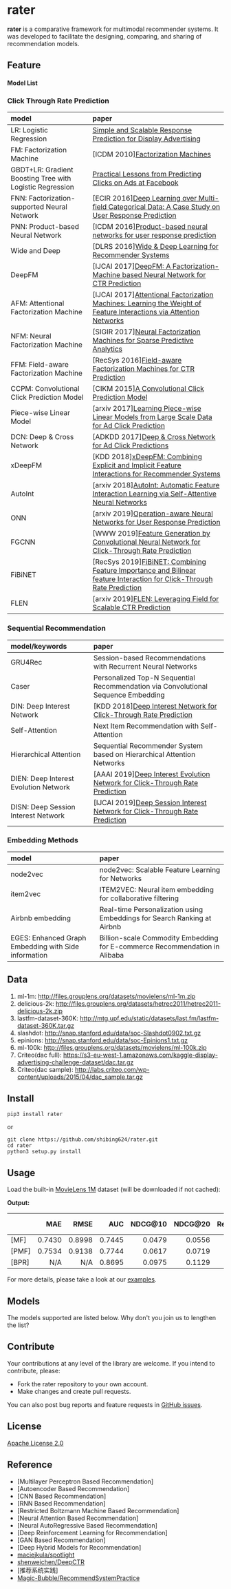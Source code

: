 # rater

**rater** is a comparative framework for multimodal recommender systems. It was developed to facilitate the designing, comparing, and sharing of recommendation models.

## Feature
#### Model List
### Click Through Rate Prediction
| model | paper |
|:-----|:------|
|LR: Logistic Regression| [Simple and Scalable Response Prediction for Display Advertising](https://dl.acm.org/doi/pdf/10.1145/2532128?download=true)|
|FM: Factorization Machine|\[ICDM 2010\][Factorization Machines](https://dl.acm.org/doi/10.1109/ICDM.2010.127)|
|GBDT+LR: Gradient Boosting Tree with Logistic Regression|[Practical Lessons from Predicting Clicks on Ads at Facebook](https://dl.acm.org/doi/pdf/10.1145/2648584.2648589)|
|FNN: Factorization-supported Neural Network|\[ECIR 2016\][Deep Learning over Multi-field Categorical Data: A Case Study on User Response Prediction](https://dl.acm.org/doi/pdf/10.1145/2959100.2959134)|
|PNN: Product-based Neural Network|\[ICDM 2016\][Product-based neural networks for user response prediction](https://arxiv.org/pdf/1611.00144.pdf)|
|Wide and Deep|\[DLRS 2016\][Wide & Deep Learning for Recommender Systems](https://arxiv.org/pdf/1606.07792.pdf)|
|DeepFM|\[IJCAI 2017\][DeepFM: A Factorization-Machine based Neural Network for CTR Prediction](https://arxiv.org/pdf/1703.04247.pdf)|
|AFM: Attentional Factorization Machine|\[IJCAI 2017\][Attentional Factorization Machines: Learning the Weight of Feature Interactions via Attention Networks](http://www.ijcai.org/proceedings/2017/435)|
|NFM: Neural Factorization Machine|\[SIGIR 2017\][Neural Factorization Machines for Sparse Predictive Analytics](https://arxiv.org/pdf/1708.05027.pdf)|
|FFM: Field-aware Factorization Machine|\[RecSys 2016\][Field-aware Factorization Machines for CTR Prediction](https://dl.acm.org/doi/pdf/10.1145/2959100.2959134)|
|CCPM: Convolutional Click Prediction Model|\[CIKM 2015\][A Convolutional Click Prediction Model](http://ir.ia.ac.cn/bitstream/173211/12337/1/A%20Convolutional%20Click%20Prediction%20Model.pdf)|
|Piece-wise Linear Model|\[arxiv 2017\][Learning Piece-wise Linear Models from Large Scale Data for Ad Click Prediction](https://arxiv.org/abs/1704.05194)|
|DCN: Deep & Cross Network|\[ADKDD 2017\][Deep & Cross Network for Ad Click Predictions](https://arxiv.org/abs/1708.05123)|
|xDeepFM|\[KDD 2018\][xDeepFM: Combining Explicit and Implicit Feature Interactions for Recommender Systems](https://arxiv.org/pdf/1803.05170.pdf)|
|AutoInt|\[arxiv 2018\][AutoInt: Automatic Feature Interaction Learning via Self-Attentive Neural Networks](https://arxiv.org/abs/1810.11921)|
|ONN|\[arxiv 2019\][Operation-aware Neural Networks for User Response Prediction](https://arxiv.org/pdf/1904.12579.pdf)|
|FGCNN|\[WWW 2019\][Feature Generation by Convolutional Neural Network for Click-Through Rate Prediction](https://arxiv.org/pdf/1904.04447)|
|FiBiNET|\[RecSys 2019\][FiBiNET: Combining Feature Importance and Bilinear feature Interaction for Click-Through Rate Prediction](https://arxiv.org/pdf/1905.09433.pdf)|
|FLEN|\[arxiv 2019\][FLEN: Leveraging Field for Scalable CTR Prediction](https://arxiv.org/pdf/1911.04690.pdf)|


### Sequential Recommendation
| model/keywords | paper |
|:------|:------|
|GRU4Rec|Session-based Recommendations with Recurrent Neural Networks|
|Caser|Personalized Top-N Sequential Recommendation via Convolutional Sequence Embedding|
|DIN: Deep Interest Network|\[KDD 2018\][Deep Interest Network for Click-Through Rate Prediction](https://arxiv.org/pdf/1706.06978.pdf)|
|Self-Attention |Next Item Recommendation with Self-Attention|
|Hierarchical Attention |Sequential Recommender System based on Hierarchical Attention Networks|
|DIEN: Deep Interest Evolution Network|\[AAAI 2019\][Deep Interest Evolution Network for Click-Through Rate Prediction](https://arxiv.org/pdf/1809.03672.pdf)|
|DISN: Deep Session Interest Network|\[IJCAI 2019\][Deep Session Interest Network for Click-Through Rate Prediction](https://arxiv.org/abs/1905.06482)|


### Embedding Methods
| model | paper |
|:------|:------|
|node2vec|node2vec: Scalable Feature Learning for Networks|
|item2vec|ITEM2VEC: Neural item embedding for collaborative filtering|
|Airbnb embedding|Real-time Personalization using Embeddings for Search Ranking at Airbnb|
|EGES: Enhanced Graph Embedding with Side information|Billion-scale Commodity Embedding for E-commerce Recommendation in Alibaba|




## Data


1. ml-1m: http://files.grouplens.org/datasets/movielens/ml-1m.zip
2. delicious-2k: http://files.grouplens.org/datasets/hetrec2011/hetrec2011-delicious-2k.zip
3. lastfm-dataset-360K: http://mtg.upf.edu/static/datasets/last.fm/lastfm-dataset-360K.tar.gz
4. slashdot: http://snap.stanford.edu/data/soc-Slashdot0902.txt.gz
5. epinions: http://snap.stanford.edu/data/soc-Epinions1.txt.gz
6. ml-100k: http://files.grouplens.org/datasets/movielens/ml-100k.zip
7. Criteo(dac full): https://s3-eu-west-1.amazonaws.com/kaggle-display-advertising-challenge-dataset/dac.tar.gz
8. Criteo(dac sample): http://labs.criteo.com/wp-content/uploads/2015/04/dac_sample.tar.gz

## Install
```
pip3 install rater
```

or

```
git clone https://github.com/shibing624/rater.git
cd rater
python3 setup.py install
```

## Usage


Load the built-in [MovieLens 1M](https://grouplens.org/datasets/movielens/1m/) dataset (will be downloaded if not cached):



**Output:**

|                          |    MAE |   RMSE |    AUC | NDCG@10 | NDCG@20 | Recall@10 | Recall@20 |  Train (s) | Test (s) |
| ------------------------ | -----: | -----: | -----: | ------: | ------: | --------: | --------: | ---------: | -------: |
| [MF]  | 0.7430 | 0.8998 | 0.7445 |  0.0479 |  0.0556 |    0.0352 |    0.0654 |       0.13 |     1.57 |
| [PMF] | 0.7534 | 0.9138 | 0.7744 |  0.0617 |  0.0719 |    0.0479 |    0.0880 |       2.18 |     1.64 |
| [BPR] |    N/A |    N/A | 0.8695 |  0.0975 |  0.1129 |    0.0891 |    0.1449 |       3.74 |     1.49 |

For more details, please take a look at our [examples](examples).

## Models

The models supported are listed below. Why don't you join us to lengthen the list?


## Contribute


Your contributions at any level of the library are welcome. If you intend to contribute, please:
  - Fork the rater repository to your own account.
  - Make changes and create pull requests.

You can also post bug reports and feature requests in [GitHub issues](https://github.com/shibing624/rater/issues).

## License

[Apache License 2.0](LICENSE)



## Reference


* [Multilayer Perceptron Based Recommendation]
* [Autoencoder Based Recommendation]
* [CNN Based Recommendation]
* [RNN Based Recommendation]
* [Restricted Boltzmann Machine Based Recommendation]
* [Neural Attention Based Recommendation]
* [Neural AutoRegressive Based Recommendation]
* [Deep Reinforcement Learning for Recommendation]
* [GAN Based Recommendation]
* [Deep Hybrid Models for Recommendation]
* [maciejkula/spotlight](https://github.com/maciejkula/spotlight)
* [shenweichen/DeepCTR](https://github.com/shenweichen/DeepCTR)
* [推荐系统实践]
* [Magic-Bubble/RecommendSystemPractice](https://github.com/Magic-Bubble/RecommendSystemPractice)